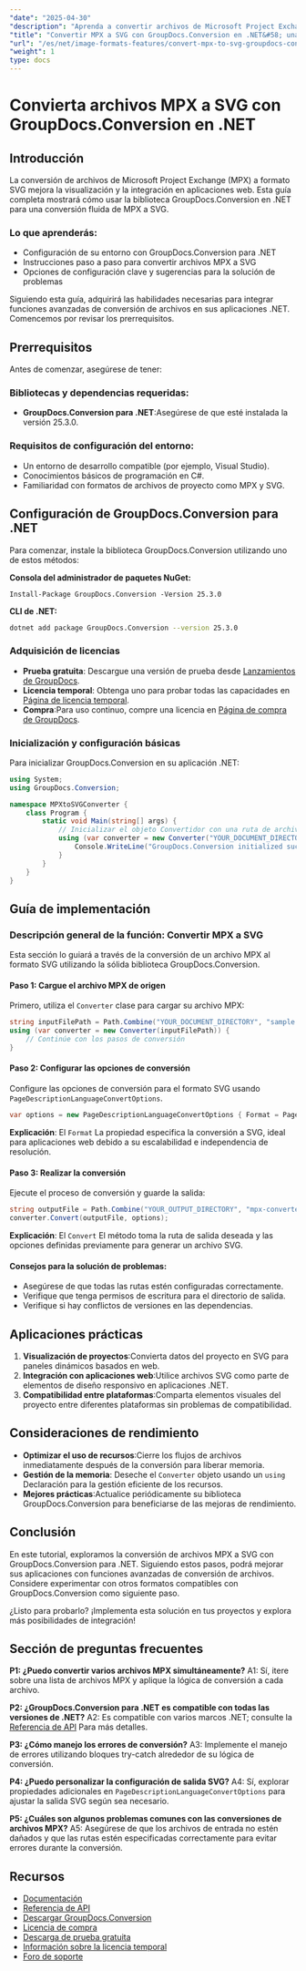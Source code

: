```yaml
---
"date": "2025-04-30"
"description": "Aprenda a convertir archivos de Microsoft Project Exchange (MPX) a gráficos vectoriales escalables (SVG) con GroupDocs.Conversion para .NET. Siga nuestra guía paso a paso."
"title": "Convertir MPX a SVG con GroupDocs.Conversion en .NET&#58; una guía completa"
"url": "/es/net/image-formats-features/convert-mpx-to-svg-groupdocs-conversion-dotnet/"
"weight": 1
type: docs
---
```

# Convierta archivos MPX a SVG con GroupDocs.Conversion en .NET

## Introducción

La conversión de archivos de Microsoft Project Exchange (MPX) a formato SVG mejora la visualización y la integración en aplicaciones web. Esta guía completa mostrará cómo usar la biblioteca GroupDocs.Conversion en .NET para una conversión fluida de MPX a SVG.

### Lo que aprenderás:
- Configuración de su entorno con GroupDocs.Conversion para .NET
- Instrucciones paso a paso para convertir archivos MPX a SVG
- Opciones de configuración clave y sugerencias para la solución de problemas

Siguiendo esta guía, adquirirá las habilidades necesarias para integrar funciones avanzadas de conversión de archivos en sus aplicaciones .NET. Comencemos por revisar los prerrequisitos.

## Prerrequisitos

Antes de comenzar, asegúrese de tener:

### Bibliotecas y dependencias requeridas:
- **GroupDocs.Conversion para .NET**:Asegúrese de que esté instalada la versión 25.3.0.

### Requisitos de configuración del entorno:
- Un entorno de desarrollo compatible (por ejemplo, Visual Studio).
- Conocimientos básicos de programación en C#.
- Familiaridad con formatos de archivos de proyecto como MPX y SVG.

## Configuración de GroupDocs.Conversion para .NET

Para comenzar, instale la biblioteca GroupDocs.Conversion utilizando uno de estos métodos:

**Consola del administrador de paquetes NuGet:**
```shell
Install-Package GroupDocs.Conversion -Version 25.3.0
```

**CLI de .NET:**
```bash
dotnet add package GroupDocs.Conversion --version 25.3.0
```

### Adquisición de licencias
- **Prueba gratuita**: Descargue una versión de prueba desde [Lanzamientos de GroupDocs](https://releases.groupdocs.com/conversion/net/).
- **Licencia temporal**: Obtenga uno para probar todas las capacidades en [Página de licencia temporal](https://purchase.groupdocs.com/temporary-license/).
- **Compra**:Para uso continuo, compre una licencia en [Página de compra de GroupDocs](https://purchase.groupdocs.com/buy).

### Inicialización y configuración básicas

Para inicializar GroupDocs.Conversion en su aplicación .NET:

```csharp
using System;
using GroupDocs.Conversion;

namespace MPXtoSVGConverter {
    class Program {
        static void Main(string[] args) {
            // Inicializar el objeto Convertidor con una ruta de archivo de entrada
            using (var converter = new Converter("YOUR_DOCUMENT_DIRECTORY/sample.mpx")) {
                Console.WriteLine("GroupDocs.Conversion initialized successfully.");
            }
        }
    }
}
```

## Guía de implementación

### Descripción general de la función: Convertir MPX a SVG
Esta sección lo guiará a través de la conversión de un archivo MPX al formato SVG utilizando la sólida biblioteca GroupDocs.Conversion.

#### Paso 1: Cargue el archivo MPX de origen
Primero, utiliza el `Converter` clase para cargar su archivo MPX:

```csharp
string inputFilePath = Path.Combine("YOUR_DOCUMENT_DIRECTORY", "sample.mpx");
using (var converter = new Converter(inputFilePath)) {
    // Continúe con los pasos de conversión
}
```

#### Paso 2: Configurar las opciones de conversión
Configure las opciones de conversión para el formato SVG usando `PageDescriptionLanguageConvertOptions`.

```csharp
var options = new PageDescriptionLanguageConvertOptions { Format = PageDescriptionLanguageFileType.Svg };
```

**Explicación**: El `Format` La propiedad especifica la conversión a SVG, ideal para aplicaciones web debido a su escalabilidad e independencia de resolución.

#### Paso 3: Realizar la conversión
Ejecute el proceso de conversión y guarde la salida:

```csharp
string outputFile = Path.Combine("YOUR_OUTPUT_DIRECTORY", "mpx-converted-to.svg");
converter.Convert(outputFile, options);
```

**Explicación**: El `Convert` El método toma la ruta de salida deseada y las opciones definidas previamente para generar un archivo SVG.

#### Consejos para la solución de problemas:
- Asegúrese de que todas las rutas estén configuradas correctamente.
- Verifique que tenga permisos de escritura para el directorio de salida.
- Verifique si hay conflictos de versiones en las dependencias.

## Aplicaciones prácticas

1. **Visualización de proyectos**:Convierta datos del proyecto en SVG para paneles dinámicos basados en web.
2. **Integración con aplicaciones web**:Utilice archivos SVG como parte de elementos de diseño responsivo en aplicaciones .NET.
3. **Compatibilidad entre plataformas**:Comparta elementos visuales del proyecto entre diferentes plataformas sin problemas de compatibilidad.

## Consideraciones de rendimiento
- **Optimizar el uso de recursos**:Cierre los flujos de archivos inmediatamente después de la conversión para liberar memoria.
- **Gestión de la memoria**: Deseche el `Converter` objeto usando un `using` Declaración para la gestión eficiente de los recursos.
- **Mejores prácticas**:Actualice periódicamente su biblioteca GroupDocs.Conversion para beneficiarse de las mejoras de rendimiento.

## Conclusión
En este tutorial, exploramos la conversión de archivos MPX a SVG con GroupDocs.Conversion para .NET. Siguiendo estos pasos, podrá mejorar sus aplicaciones con funciones avanzadas de conversión de archivos. Considere experimentar con otros formatos compatibles con GroupDocs.Conversion como siguiente paso.

¿Listo para probarlo? ¡Implementa esta solución en tus proyectos y explora más posibilidades de integración!

## Sección de preguntas frecuentes

**P1: ¿Puedo convertir varios archivos MPX simultáneamente?**
A1: Sí, itere sobre una lista de archivos MPX y aplique la lógica de conversión a cada archivo.

**P2: ¿GroupDocs.Conversion para .NET es compatible con todas las versiones de .NET?**
A2: Es compatible con varios marcos .NET; consulte la [Referencia de API](https://reference.groupdocs.com/conversion/net/) Para más detalles.

**P3: ¿Cómo manejo los errores de conversión?**
A3: Implemente el manejo de errores utilizando bloques try-catch alrededor de su lógica de conversión.

**P4: ¿Puedo personalizar la configuración de salida SVG?**
A4: Sí, explorar propiedades adicionales en `PageDescriptionLanguageConvertOptions` para ajustar la salida SVG según sea necesario.

**P5: ¿Cuáles son algunos problemas comunes con las conversiones de archivos MPX?**
A5: Asegúrese de que los archivos de entrada no estén dañados y que las rutas estén especificadas correctamente para evitar errores durante la conversión.

## Recursos
- [Documentación](https://docs.groupdocs.com/conversion/net/)
- [Referencia de API](https://reference.groupdocs.com/conversion/net/)
- [Descargar GroupDocs.Conversion](https://releases.groupdocs.com/conversion/net/)
- [Licencia de compra](https://purchase.groupdocs.com/buy)
- [Descarga de prueba gratuita](https://releases.groupdocs.com/conversion/net/)
- [Información sobre la licencia temporal](https://purchase.groupdocs.com/temporary-license/)
- [Foro de soporte](https://forum.groupdocs.com/c/conversion/10)